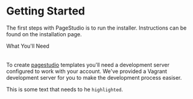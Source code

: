 
Getting Started
=====================

The first steps with PageStudio is to run the installer. Instructions can be found on the installation page. 

What You'll Need
######

To create [pagestudio] templates you'll need a development server configured to work with your account. We've provided a Vagrant development server for you to make the development process easiser.

This is some text that needs to he `highlighted`.

[pagestudio]: (http://pagestudiocms.com/)